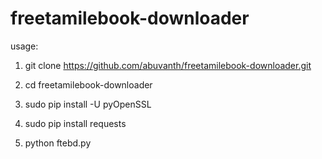 # freetamilebook-downloader
usage:

1) git clone https://github.com/abuvanth/freetamilebook-downloader.git

2) cd freetamilebook-downloader

3) sudo pip install -U pyOpenSSL

4) sudo pip install requests

5) python ftebd.py
